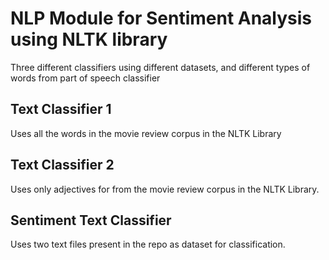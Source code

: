 # NLP Module for Sentiment Analysis using NLTK library
Three different classifiers using different datasets, and different types of words from part of speech classifier

## Text Classifier 1
Uses all the words in the movie review corpus in the NLTK Library

## Text Classifier 2
Uses only adjectives for from the movie review corpus in the NLTK Library.

## Sentiment Text Classifier 
Uses two text files present in the repo as dataset for classification.
